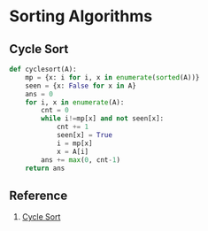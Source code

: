 # Sorting Algorithms

## Cycle Sort

``` py
def cyclesort(A):
    mp = {x: i for i, x in enumerate(sorted(A))}
    seen = {x: False for x in A}
    ans = 0
    for i, x in enumerate(A):
        cnt = 0
        while i!=mp[x] and not seen[x]:
            cnt += 1
            seen[x] = True
            i = mp[x]
            x = A[i]
        ans += max(0, cnt-1)
    return ans   
```

## Reference

1. [Cycle Sort](https://www.geeksforgeeks.org/cycle-sort/)
